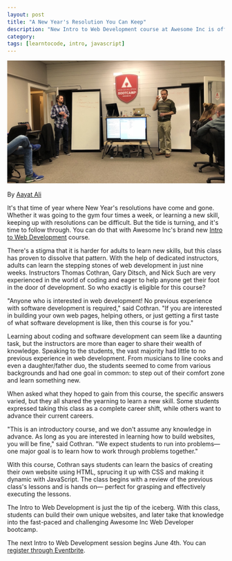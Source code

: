 ```yaml
---
layout: post
title: "A New Year's Resolution You Can Keep"
description: "New Intro to Web Development course at Awesome Inc is off to a great start"
category: 
tags: [learntocode, intro, javascript]
---
```


![Awesome Inc Intro to Web Development](/img/blog/new-years-keep-intro.jpg "Gary Ditsch & Thomas Cothran leading students in Intro to Web Development class")

By [Aayat Ali](https://www.linkedin.com/in/aayat-ali-088a7112b/)

It's that time of year where New Year's resolutions have come and gone. Whether it was going to the gym four times a week, or learning a new skill, keeping up with resolutions can be difficult. But the tide is turning, and it's time to follow through. You can do that with Awesome Inc's brand new [Intro to Web Development](https://www.awesomeincu.com/intro-to-web-development/) course.

<!--break-->

There's a stigma that it is harder for adults to learn new skills, but this class has proven to dissolve that pattern. With the help of dedicated instructors, adults can learn the stepping stones of web development in just nine weeks. Instructors Thomas Cothran, Gary Ditsch, and Nick Such are very experienced in the world of coding and eager to help anyone get their foot in the door of development. So who exactly is eligible for this course?

"Anyone who is interested in web development! No previous experience with software development is required," said Cothran. "If you are interested in building your own web pages, helping others, or just getting a first taste of what software development is like, then this course is for you."

Learning about coding and software development can seem like a daunting task, but the instructors are more than eager to share their wealth of knowledge. Speaking to the students, the vast majority had little to no previous experience in web development. From musicians to line cooks and even a daughter/father duo, the students seemed to come from various backgrounds and had one goal in common: to step out of their comfort zone and learn something new.

When asked what they hoped to gain from this course, the specific answers varied, but they all shared the yearning to learn a new skill. Some students expressed taking this class as a complete career shift, while others want to advance their current careers.

"This is an introductory course, and we don't assume any knowledge in advance. As long as you are interested in learning how to build websites, you will be fine," said Cothran. "We expect students to run into problems— one major goal is to learn how to work through problems together."

With this course, Cothran says students can learn the basics of creating their own website using HTML, sprucing it up with CSS and making it dynamic with JavaScript. The class begins with a review of the previous class's lessons and is hands on— perfect for grasping and effectively executing the lessons.

The Intro to Web Development is just the tip of the iceberg. With this class, students can build their own unique websites, and later take that knowledge into the fast-paced and challenging Awesome Inc Web Developer bootcamp. 

The next Intro to Web Development session begins June 4th. You can [register through Eventbrite](https://www.eventbrite.com/e/intro-to-web-development-summer-2018-tickets-43177926340).
